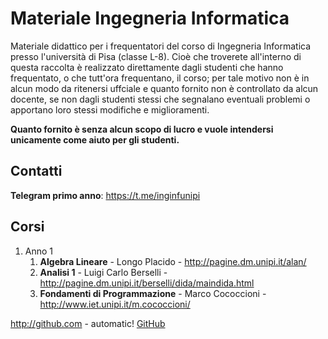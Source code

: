 # Materiale Ingegneria Informatica 

Materiale didattico per i frequentatori del corso di Ingegneria Informatica presso l'università di Pisa (classe L-8). Cioè che troverete all'interno di questa raccolta è realizzato direttamente dagli studenti che hanno frequentato, o che tutt'ora frequentano, il corso; per tale motivo non è in alcun modo da ritenersi uffciale e quanto fornito non è controllato da alcun docente, se non dagli studenti stessi che segnalano eventuali problemi o apportano loro stessi modifiche e miglioramenti.

**Quanto fornito è senza alcun scopo di lucro e vuole intendersi unicamente come aiuto per gli studenti.**



## Contatti

**Telegram primo anno**: https://t.me/inginfunipi


## Corsi
1. Anno 1
   1. **Algebra Lineare** - Longo Placido  - http://pagine.dm.unipi.it/alan/
   1. **Analisi 1** - Luigi Carlo Berselli - http://pagine.dm.unipi.it/berselli/dida/maindida.html
   1. **Fondamenti di Programmazione** - Marco Cococcioni - http://www.iet.unipi.it/m.cococcioni/

http://github.com - automatic!
[GitHub](http://github.com)
